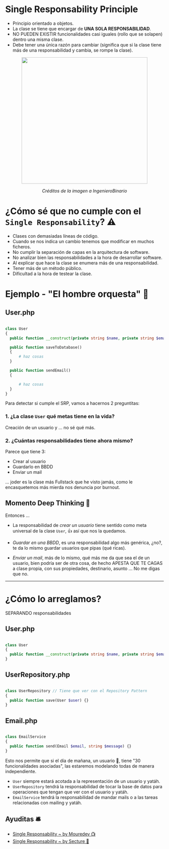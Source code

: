 

# Single Responsability Principle

- Principio orientado a objetos.
- La clase se tiene que encargar de __UNA SOLA RESPONSABILIDAD__.
- NO PUEDEN EXISTIR funcionalidades casi iguales (rollo que se solapen) dentro una misma clase.
- Debe tener una única razón para cambiar (significa que si la clase tiene más de una responsabilidad y cambia, se rompe la clase).

<p align=center>
  <img src="https://github.com/user-attachments/assets/3f3f0373-3c1d-4d2a-a242-d91abe291063" height="400" />
</p>

<p align=center>
  <em>Créditos de la imagen a IngenieroBinario</em>
</p>


# ¿Cómo sé que no cumple con el `Single Responsability`? ⚠️

- Clases con demasiadas líneas de código.
- Cuando se nos indica un cambio tenemos que modificar en muchos ficheros.
- No cumplir la separación de capas en la arquitectura de software.
- No analizar bien las responsabilidades a la hora de desarrollar software.
- Al explicar que hace la clase se enumera más de una responsabilidad.
- Tener más de un método público. 
- Dificultad a la hora de testear la clase.

# Ejemplo - "El hombre orquesta" 🎷

## User.php

```php

class User
{
  public function __construct(private string $name, private string $email) {}

  public function saveToDatabase()
  {
      # haz cosas
  }

  public function sendEmail()
  {

      # haz cosas
  }  
}
```

Para detectar si cumple el SRP, vamos a hacernos 2 preguntitas:

### 1. ¿La clase `User` qué metas tiene en la vida?

Creación de un usuario y ... no sé qué más.

### 2. ¿Cuántas responsabilidades tiene ahora mismo?
Parece que tiene 3:
   - Crear al usuario
   - Guardarlo en BBDD
   - Enviar un mail

... joder es la clase más Fullstack que he visto jamás, como le encasquetemos más mierda nos denuncia por burnout.

## Momento Deep Thinking 🤔

Entonces ...

- La responsabilidad de _crear un usuario_ tiene sentido como meta universal de la clase `User`, 👍 así que nos la quedamos.

- _Guardar en una BBDD_, es una responsabilidad algo más genérica, ¿no?, te da lo mismo guardar usuarios que pipas (qué ricas).
  
- _Enviar un mail_, más de lo mismo, qué más me da que sea el de un usuario, bien podría ser de otra cosa, de hecho APESTA QUE TE CAGAS a clase propia, con sus propiedades, destinario, asunto ... No me digas que no.

---

# ¿Cómo lo arreglamos? 

SEPARANDO responsabilidades 

## User.php
```php

class User
{
  public function __construct(private string $name, private string $email) {}
}

```

## UserRepository.php
```php

class UserRepository // Tiene que ver con el Repository Pattern 
{
  public function save(User $user) {}
}

```

## Email.php
```php

class EmailService
{
  public function send(Email $email, string $message) {}
}

```

Esto nos permite que si el día de mañana, un usuario 👦, tiene "30 funcionalidades asociadas", las estaremos modelando todas de manera independiente.

- `User` siempre estará acotada a la representación de un usuario y yatáh.
- `UserRepository` tendrá la responsabilidad de tocar la base de datos para operaciones que tengan que ver con el usuario y yatáh.
- `EmailService` tendrá la responsabilidad de mandar mails o a las tareas relacionadas con mailing y yatáh.



## Ayuditas 🛎️

- [Single Responsability ~ by Mouredev 📺](https://www.youtube.com/watch?v=ASBC5drF-QU)
- [Single Responsability ~ by Secture 📰](https://secture.com/blog/principios-solid-single-responsibility/)
